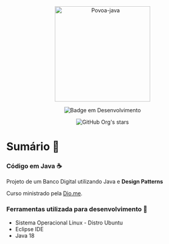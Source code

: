 <div align="center">
<img align="center" alt="Povoa-java" height="250" width="250" src="https://user-images.githubusercontent.com/75958253/180897910-4478b8d8-051b-46ba-b5e8-0a55f0315a0a.svg">

![Badge em Desenvolvimento](http://img.shields.io/static/v1?label=STATUS&message=EM%20DESENVOLVIMENTO&color=GREEN&style=for-the-badge)

![GitHub Org's stars](https://img.shields.io/github/stars/DevPovoa?style=social)
</div>

# Sumário :bookmark_tabs:
### Código em Java :coffee: 

<p>Projeto de um Banco Digital utilizando Java e <strong>Design Patterns</strong></p>

<p>Curso ministrado pela <a href="https://www.dio.me/" target="_blank">Dio.me</a>.</p>

### Ferramentas utilizada para desenvolvimento :hammer:

<ul>
    <li>Sistema Operacional Linux - Distro Ubuntu</li>
    <li>Eclipse IDE</li>
    <li>Java 18</li>
</ul>









